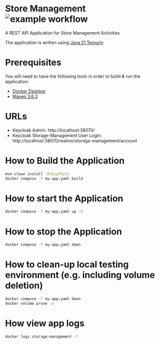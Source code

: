 # Store Management ![example workflow](https://github.com/filipakapog/store-management/actions/workflows/ciPipeline.yml/badge.svg?event=push)
A REST API Application for Store Management Activities

The application is written using [Java 21 Temurin](https://adoptium.net/temurin/releases/) 

# Prerequisites

You will need to have the following tools in order to build & run the application:
- [Docker Desktop](https://docs.docker.com/compose/install/)
- [Maven 3.6.3](https://maven.apache.org/docs/3.6.3/release-notes.html)

# URLs
- Keycloak Admin: http://localhost:38070/
- Keycloak Storage-Management User Login: http://localhost:38070/realms/storage-management/account 

# How to Build the Application
```bash
mvn clean install -DskipTests
docker compose -f my-app.yaml build
```


# How to start the Application
```bash
docker compose -f my-app.yaml up -d
```

# How to stop the Application
```bash
docker compose -f my-app.yaml down
```

# How to clean-up local testing environment (e.g. including volume deletion)
```bash
docker compose -f my-app.yaml down
docker volume prune -a
```

# How view app logs
```bash
docker logs storage-management -f
```
